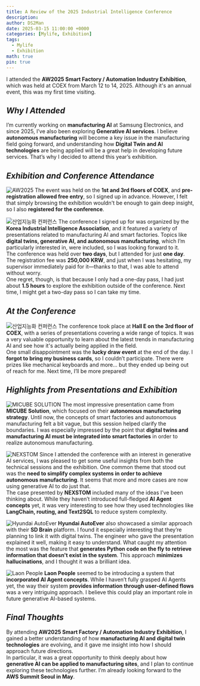 ```yaml
---
title: A Review of the 2025 Industrial Intelligence Conference
description: 
author: DS2Man
date: 2025-03-15 11:00:00 +0000
categories: [Mylife, Exhibition]
tags:
  - Mylife
  - Exhibition
math: true
pin: true
---
```


I attended the **AW2025 Smart Factory / Automation Industry Exhibition**, which was held at COEX from March 12 to 14, 2025. Although it's an annual event, this was my first time visiting.

## *Why I Attended*

I’m currently working on **manufacturing AI** at Samsung Electronics, and since 2025, I’ve also been exploring **Generative AI services**. I believe **autonomous manufacturing** will become a key issue in the manufacturing field going forward, and understanding how **Digital Twin and AI technologies** are being applied will be a great help in developing future services. That’s why I decided to attend this year’s exhibition.

## *Exhibition and Conference Attendance*

![AW2025](/assets/img/mylife/2025/2025-03-15-AW2025_1.png)
The event was held on the **1st and 3rd floors of COEX**, and **pre-registration allowed free entry**, so I signed up in advance. However, I felt that simply browsing the exhibition wouldn't be enough to gain deep insight, so I also **registered for the conference**.

![산업지능화 컨퍼런스](/assets/img/mylife/2025/2025-03-15-AW2025_2.png)
The conference I signed up for was organized by the **Korea Industrial Intelligence Association**, and it featured a variety of presentations related to manufacturing AI and smart factories. Topics like **digital twins, generative AI, and autonomous manufacturing**, which I’m particularly interested in, were included, so I was looking forward to it.  
The conference was held over **two days**, but I attended for just **one day**. The registration fee was **250,000 KRW**, and just when I was hesitating, my supervisor immediately paid for it—thanks to that, I was able to attend without worry.  
One regret, though, is that because I only had a one-day pass, I had just about **1.5 hours** to explore the exhibition outside of the conference. Next time, I might get a two-day pass so I can take my time.

## *At the Conference*

![산업지능화 컨퍼런스](/assets/img/mylife/2025/2025-03-15-AW2025_3.png)
The conference took place at **Hall E on the 3rd floor of COEX**, with a series of presentations covering a wide range of topics. It was a very valuable opportunity to learn about the latest trends in manufacturing AI and see how it's actually being applied in the field.  
One small disappointment was the **lucky draw event** at the end of the day. I **forgot to bring my business cards**, so I couldn’t participate. There were prizes like mechanical keyboards and more... but they ended up being out of reach for me. Next time, I’ll be more prepared!

## *Highlights from Presentations and Exhibition*

![MICUBE SOLUTION](/assets/img/mylife/2025/2025-03-15-AW2025_4.png)
The most impressive presentation came from **MICUBE Solution**, which focused on their **autonomous manufacturing strategy**. Until now, the concepts of smart factories and autonomous manufacturing felt a bit vague, but this session helped clarify the boundaries. I was especially impressed by the point that **digital twins and manufacturing AI must be integrated into smart factories** in order to realize autonomous manufacturing.

![NEXSTOM](/assets/img/mylife/2025/2025-03-15-AW2025_5.png)
Since I attended the conference with an interest in generative AI services, I was pleased to get some useful insights from both the technical sessions and the exhibition. One common theme that stood out was the **need to simplify complex systems in order to achieve autonomous manufacturing**. It seems that more and more cases are now using generative AI to do just that.  
The case presented by **NEXSTOM** included many of the ideas I’ve been thinking about. While they haven’t introduced full-fledged **AI Agent concepts** yet, it was very interesting to see how they used technologies like **LangChain, routing, and Text2SQL** to reduce system complexity.

![Hyundai AutoEver](/assets/img/mylife/2025/2025-03-15-AW2025_6.png)
**Hyundai AutoEver** also showcased a similar approach with their **SD Brain** platform. I found it especially interesting that they’re planning to link it with digital twins. The engineer who gave the presentation explained it well, making it easy to understand. What caught my attention the most was the feature that **generates Python code on the fly to retrieve information that doesn't exist in the system**. This approach **minimizes hallucinations**, and I thought it was a brilliant idea.

![Laon People](/assets/img/mylife/2025/2025-03-15-AW2025_7.png)
**Laon People** seemed to be introducing a system that **incorporated AI Agent concepts**. While I haven’t fully grasped AI Agents yet, the way their system **provides information through user-defined flows** was a very intriguing approach. I believe this could play an important role in future generative AI-based systems.

## *Final Thoughts*

By attending **AW2025 Smart Factory / Automation Industry Exhibition**, I gained a better understanding of how **manufacturing AI and digital twin technologies** are evolving, and it gave me insight into how I should approach future directions.  
In particular, it was a great opportunity to think deeply about how **generative AI can be applied to manufacturing sites**, and I plan to continue exploring these technologies further. I’m already looking forward to the **AWS Summit Seoul in May**.